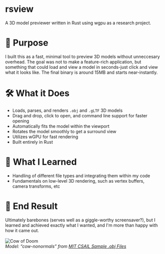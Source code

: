 # rsview
A 3D model previewer written in Rust using wgpu as a research project.  

# 🧠 Purpose
I built this as a fast, minimal tool to preview 3D models without unneccesary overhead. The goal was not to make a feature-rich application, but something that could load and view a model in seconds-just click and view what it looks like. The final binary is around 15MB and starts near-instantly. 

# 🛠️ What it Does
* Loads, parses, and renders `.obj` and `.gLTF` 3D models
* Drag and drop, click to open, and command line support for faster opening
* Automatically fits the model within the viewport
* Rotates the model smoothly to get a surround view
* Utilizes wGPU for fast rendering
* Built entirely in Rust

# 📝 What I Learned
* Handling of different file types and integrating them within my code
* Fundamentals on low-level 3D rendering, such as vertex buffers, camera transforms, etc

# 🎯 End Result
Ultimately barebones (serves well as a giggle-worthy screensaver?), but I learned and achieved exactly what I wanted, and I'm more than happy with how it came out.  
<br>
![Cow of Doom](https://imgur.com/cTIw9jz.gif)  
*Model: “cow-nonormals” from [MIT CSAIL Sample .obj Files](https://groups.csail.mit.edu/graphics/classes/6.837/F03/models/cow-nonormals.obj)*
